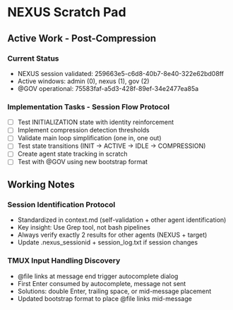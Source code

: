 # NEXUS Scratch Pad

## Active Work - Post-Compression

### Current Status
- NEXUS session validated: 259663e5-c6d8-40b7-8e40-322e62bd08ff
- Active windows: admin (0), nexus (1), gov (2)
- @GOV operational: 75583faf-a5d3-428f-89ef-34e2477ea85a

### Implementation Tasks - Session Flow Protocol
- [ ] Test INITIALIZATION state with identity reinforcement
- [ ] Implement compression detection thresholds
- [ ] Validate main loop simplification (one in, one out)
- [ ] Test state transitions (INIT → ACTIVE → IDLE → COMPRESSION)
- [ ] Create agent state tracking in scratch
- [ ] Test with @GOV using new bootstrap format

## Working Notes

### Session Identification Protocol
- Standardized in context.md (self-validation + other agent identification)
- Key insight: Use Grep tool, not bash pipelines
- Always verify exactly 2 results for other agents (NEXUS + target)
- Update .nexus_sessionid + session_log.txt if session changes

### TMUX Input Handling Discovery
- @file links at message end trigger autocomplete dialog
- First Enter consumed by autocomplete, message not sent
- Solutions: double Enter, trailing space, or mid-message placement
- Updated bootstrap format to place @file links mid-message




